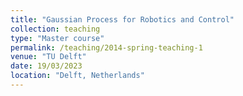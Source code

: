 ```yaml
---
title: "Gaussian Process for Robotics and Control"
collection: teaching
type: "Master course"
permalink: /teaching/2014-spring-teaching-1
venue: "TU Delft"
date: 19/03/2023
location: "Delft, Netherlands"
---
```


